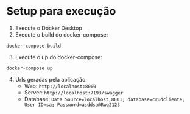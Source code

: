 # Setup para execução <!-- omit in toc -->

1. Execute o Docker Desktop
2. Execute o build do docker-compose:
```
docker-compose build
```
3. Execute o up do docker-compose:
```
docker-compose up
```
4. Urls geradas pela aplicação:
    * Web: `http://localhost:8000`
    * Server: `http://localhost:7193/swagger`
    * Database: `Data Source=localhost,8001; database=crudcliente; User ID=sa; Password=asddsa@Rwq2123`
